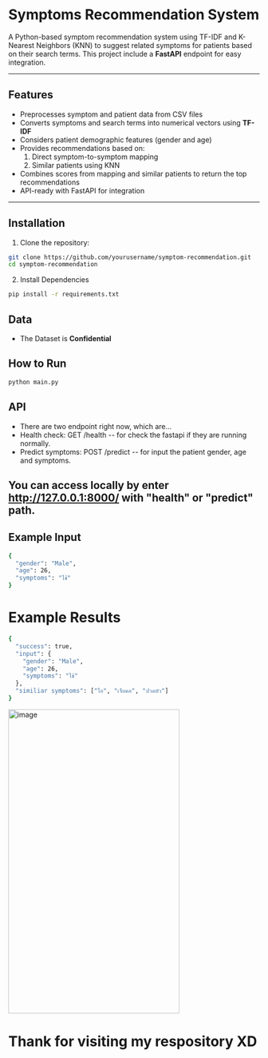 # Symptoms Recommendation System

A Python-based symptom recommendation system using TF-IDF and K-Nearest Neighbors (KNN) to suggest related symptoms for patients based on their search terms. This project include a **FastAPI** endpoint for easy integration.

---

## Features

- Preprocesses symptom and patient data from CSV files
- Converts symptoms and search terms into numerical vectors using **TF-IDF**
- Considers patient demographic features (gender and age)
- Provides recommendations based on:
  1. Direct symptom-to-symptom mapping
  2. Similar patients using KNN
- Combines scores from mapping and similar patients to return the top recommendations
- API-ready with FastAPI for integration

---

## Installation

1. Clone the repository:

```bash
git clone https://github.com/yourusername/symptom-recommendation.git
cd symptom-recommendation
```

2. Install Dependencies
```bash
pip install -r requirements.txt
```

## Data
- The Dataset is **Confidential**

## How to Run
```bash
python main.py
```

## API
- There are two endpoint right now, which are...
- Health check: GET /health -- for check the fastapi if they are running normally.
- Predict symptoms: POST /predict -- for input the patient gender, age and symptoms.

## You can access locally by enter http://127.0.0.1:8000/ with "health" or "predict" path.

## Example Input
```bash
{
  "gender": "Male",
  "age": 26,
  "symptoms": "ไข้"
}
```


# Example Results
```bash
{
  "success": true,
  "input": {
    "gender": "Male",
    "age": 26,
    "symptoms": "ไข้"
  },
  "similiar symptoms": ["ไอ", "เจ็บคอ", "ปวดหัว"]
}
```
<img width="343" height="609" alt="image" src="https://github.com/user-attachments/assets/a0888a80-7fbb-43cd-a0fb-34d26c2bc9cb" />


# Thank for visiting my respository XD




